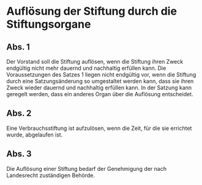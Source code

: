 # Auflösung der Stiftung durch die Stiftungsorgane



## Abs. 1

 Der Vorstand soll die Stiftung auflösen, wenn die Stiftung ihren Zweck endgültig nicht mehr dauernd und nachhaltig erfüllen kann. Die Voraussetzungen des Satzes 1 liegen nicht endgültig vor, wenn die Stiftung durch eine Satzungsänderung so umgestaltet werden kann, dass sie ihren Zweck wieder dauernd und nachhaltig erfüllen kann. In der Satzung kann geregelt werden, dass ein anderes Organ über die Auflösung entscheidet.

## Abs. 2

 Eine Verbrauchsstiftung ist aufzulösen, wenn die Zeit, für die sie errichtet wurde, abgelaufen ist.

## Abs. 3

 Die Auflösung einer Stiftung bedarf der Genehmigung der nach Landesrecht zuständigen Behörde. 

